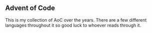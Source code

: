 ## Advent of Code

This is my collection of AoC over the years. There are a few different languages throughout it so good luck to whoever reads 
through it.
